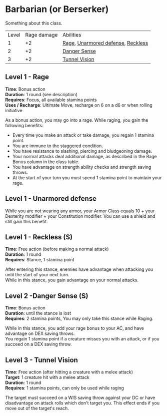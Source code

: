 # Barbarian (or Berserker)

Something about this class.

<table><tbody><tr><td>Level</td><td>Rage damage</td><td>Abilities</td></tr><tr><td>1</td><td>+2</td><td><a href="#Level-1---Rage">Rage</a>, <a href="#Level-1---Unarmored-defense">Unarmored defense</a>, <a href="#Level-1---Reckless (S)">Reckless</a></td></tr><tr><td>2</td><td>+2</td><td><a href="#Level-2--Danger-Sense-(S)">Danger Sense</a></td></tr><tr><td>3</td><td>+2</td><td><a href="#Level-3---Tunnel Vision">Tunnel Vision</a></td></tr></tbody></table>

## Level 1 - Rage

**Time**: Bonus action  
**Duration**: 1 round (see description)  
**Requires**: Focus, all available stamina points  
**Uses / Recharge**: Ultimate Move, recharge on 6 on a d6 or when rolling initiative

As a bonus action, you may go into a rage. While raging, you gain the following benefits:

*   Every time you make an attack or take damage, you regain 1 stamina point.
*   You are immune to the staggered condition.
*   You have resistance to slashing, piercing and bludgeoning damage.
*   Your normal attacks deal additional damage, as described in the Rage Bonus column in the class table.
*   You have advantage on strength ability checks and strength saving throws.
*   At the start of your turn you must spend 1 stamina point to maintain your rage.

## Level 1 - Unarmored defense

While you are not wearing any armor, your Armor Class equals 10 + your Dexterity modifier + your Constitution modifier. Vou can use a shield and still gain this benefit.

## Level 1 - Reckless (S)

**Time**: Free action (before making a normal attack)  
**Duration**: 1 round  
**Requires**: Stance, 1 stamina point

After entering this stance, enemies have advantage when attacking you until the start of your next turn.  
While in this stance, you gain advantage on your normal attacks.

## Level 2 -Danger Sense (S)

**Time**: Bonus action  
**Duration**: until the stance is lost  
**Requires**: 2 stamina points, You may only take this stance while Raging.

While in this stance, you add your rage bonus to your AC, and have advantage on DEX saving throws.  
You regain 1 stamina point if a creature misses you with an attack, or if you succeed on a DEX saving throw.

## Level 3 - Tunnel Vision

**Time**: Free action (after hitting a creature with a melee attack)  
**Target**: 1 creature hit with a melee attack  
**Duration**: 1 round  
**Requires**: 1 stamina points, can only be used while raging

The target must succeed on a WIS saving throw against your DC or have disadvantage on attack rolls which don't target you. This effect ends if you move out of the target's reach.
